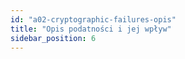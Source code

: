 ```yaml
---
id: "a02-cryptographic-failures-opis"
title: "Opis podatności i jej wpływ"
sidebar_position: 6
---
```

